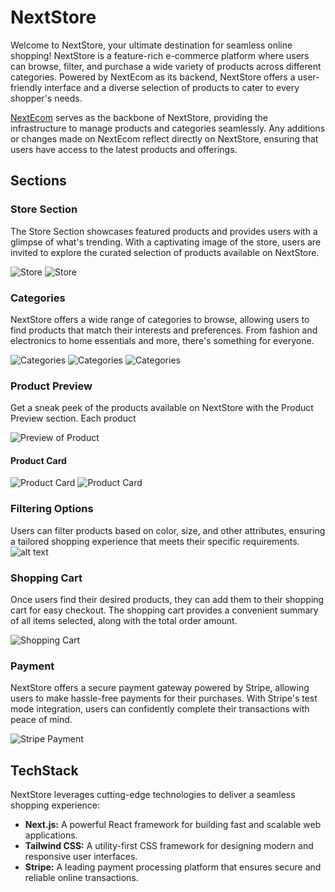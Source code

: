 # NextStore

Welcome to NextStore, your ultimate destination for seamless online shopping! NextStore is a feature-rich e-commerce platform where users can browse, filter, and purchase a wide variety of products across different categories. Powered by NextEcom as its backend, NextStore offers a user-friendly interface and a diverse selection of products to cater to every shopper's needs.

[NextEcom](https://github.com/AshishSatavase/NextJs_Ecom) serves as the backbone of NextStore, providing the infrastructure to manage products and categories seamlessly. Any additions or changes made on NextEcom reflect directly on NextStore, ensuring that users have access to the latest products and offerings.

## Sections

### Store Section

The Store Section showcases featured products and provides users with a glimpse of what's trending. With a captivating image of the store, users are invited to explore the curated selection of products available on NextStore.

![Store](/images/image.png)
![Store](/images/image%20copy.png)



### Categories

NextStore offers a wide range of categories to browse, allowing users to find products that match their interests and preferences. From fashion and electronics to home essentials and more, there's something for everyone.

![Categories](images/image%20copy%202.png)
![Categories](images/image%20copy%203.png)
![Categories](images/image%20copy%204.png)


### Product Preview

Get a sneak peek of the products available on NextStore with the Product Preview section. Each product 

![Preview of Product](images/image%20copy%205.png)

#### Product Card

![Product Card](images/image%20copy%206.png)
![Product Card](images/image%20copy%207.png)



### Filtering Options

Users can filter products based on color, size, and other attributes, ensuring a tailored shopping experience that meets their specific requirements.
![alt text](images/image%20copy%209.png)

### Shopping Cart

Once users find their desired products, they can add them to their shopping cart for easy checkout. The shopping cart provides a convenient summary of all items selected, along with the total order amount.

![Shopping Cart](images/image%20copy%2010.png)

### Payment

NextStore offers a secure payment gateway powered by Stripe, allowing users to make hassle-free payments for their purchases. With Stripe's test mode integration, users can confidently complete their transactions with peace of mind.

![Stripe Payment](images/image%20copy%2011.png)

## TechStack

NextStore leverages cutting-edge technologies to deliver a seamless shopping experience:

- **Next.js:** A powerful React framework for building fast and scalable web applications.
- **Tailwind CSS:** A utility-first CSS framework for designing modern and responsive user interfaces.
- **Stripe:** A leading payment processing platform that ensures secure and reliable online transactions.